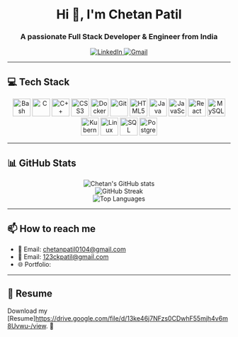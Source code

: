 <h1 align="center">Hi 👋, I'm Chetan Patil</h1>
<h3 align="center">A passionate Full Stack Developer & Engineer from India</h3>

<p align="center">
  <a href="https://www.linkedin.com/in/chetan-patil-5ab846297" target="_blank">
    <img src="https://img.shields.io/badge/LinkedIn-blue?style=for-the-badge&logo=linkedin&logoColor=white" alt="LinkedIn"/>
<!--   </a>
  <a href="https://github.com/Chetan13334" target="_blank">
    <img src="https://github.com/Chetan13334" alt="GitHub"/>
  </a> -->
  <a href="mailto:chetanpatil0104.com">
    <img src="https://img.shields.io/badge/Gmail-D14836?style=for-the-badge&logo=gmail&logoColor=white" alt="Gmail"/>
  </a>
</p>

---

## 💻 Tech Stack

<p align="center">
<!--   <img src="https://cdn.jsdelivr.net/gh/devicons/devicon/icons/amazonwebservices/amazonwebservices-original.svg" height="40" alt="AWS"/> -->
  <img src="https://cdn.jsdelivr.net/gh/devicons/devicon/icons/bash/bash-original.svg" height="40" alt="Bash"/>
  <img src="https://cdn.jsdelivr.net/gh/devicons/devicon/icons/c/c-original.svg" height="40" alt="C"/>
  <img src="https://cdn.jsdelivr.net/gh/devicons/devicon/icons/cplusplus/cplusplus-original.svg" height="40" alt="C++"/>
  <img src="https://cdn.jsdelivr.net/gh/devicons/devicon/icons/css3/css3-original.svg" height="40" alt="CSS3"/>
  <img src="https://cdn.jsdelivr.net/gh/devicons/devicon/icons/docker/docker-original.svg" height="40" alt="Docker"/>
  <img src="https://cdn.jsdelivr.net/gh/devicons/devicon/icons/git/git-original.svg" height="40" alt="Git"/>
  <img src="https://cdn.jsdelivr.net/gh/devicons/devicon/icons/html5/html5-original.svg" height="40" alt="HTML5"/>
  <img src="https://cdn.jsdelivr.net/gh/devicons/devicon/icons/java/java-original.svg" height="40" alt="Java"/>
  <img src="https://cdn.jsdelivr.net/gh/devicons/devicon/icons/javascript/javascript-original.svg" height="40" alt="JavaScript"/>
  <img src="https://cdn.jsdelivr.net/gh/devicons/devicon/icons/react/react-original.svg" height="40" alt="React"/>
  <img src="https://cdn.jsdelivr.net/gh/devicons/devicon/icons/mysql/mysql-original.svg" height="40" alt="MySQL"/>
  <img src="https://cdn.jsdelivr.net/gh/devicons/devicon/icons/kubernetes/kubernetes-plain.svg" height="40" alt="Kubernetes"/>
  <img src="https://cdn.jsdelivr.net/gh/devicons/devicon/icons/linux/linux-original.svg" height="40" alt="Linux"/>
  <img src="https://cdn.jsdelivr.net/gh/devicons/devicon/icons/microsoftsqlserver/microsoftsqlserver-plain.svg" height="40" alt="SQL Server"/>
  <img src="https://cdn.jsdelivr.net/gh/devicons/devicon/icons/postgresql/postgresql-original.svg" height="40" alt="PostgreSQL"/>
</p>

---

## 📊 GitHub Stats

<p align="center">
  <img src="https://github-readme-stats.vercel.app/api?username=Chetan13334&show_icons=true&theme=radical" alt="Chetan's GitHub stats" />
  <br>
  <img src="https://github-readme-streak-stats.herokuapp.com?user=Chetan13334&theme=radical" alt="GitHub Streak"/>
  <br>
  <img src="https://github-readme-stats.vercel.app/api/top-langs/?username=Chetan13334&layout=compact&theme=radical" alt="Top Languages"/>
</p>

---

## 📫 How to reach me

- 📧 Email: chetanpatil0104@gmail.com
- 📧 Email: 123ckpatil@gmail.com
- 🌐 Portfolio: 
---

## 📄 Resume

Download my [Resume]https://drive.google.com/file/d/13ke46j7NFzs0CDwhF55mjh4v6m8Uvwu-/view. 📄
